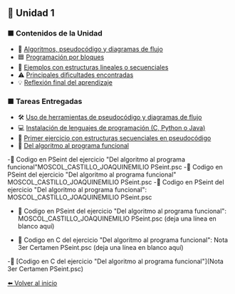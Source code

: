 ## 🧩 Unidad 1

### ■ Contenidos de la Unidad
- 📝 [Algoritmos, pseudocódigo y diagramas de flujo](Algoritmos.md)
- 🟦 [Programación por bloques](bloques.md)
- 🔹 [Ejemplos con estructuras lineales o secuenciales](Ejemplos.md)
- ⚠️ [Principales dificultades encontradas](dificultades.md)
- 💡 [Reflexión final del aprendizaje](reflexion.md)

### ■ Tareas Entregadas
- 🛠️ [Uso de herramientas de pseudocódigo y diagramas de flujo](MOSCOL_CASTILLO_JOAQUINEMILIO_AA1.pdf)
- 💻 [Instalación de lenguajes de programación (C, Python o Java)](MOSCOL_CASTILLO_JOAQUINEMILIO_AA2.pdf)
- 🚀 [Primer ejercicio con estructuras secuenciales en pseudocódigo](MOSCOL_CASTILLO_JOAQUINEMILIO_PL1.pdf)
- 🔄 [Del algoritmo al programa funcional](MOSCOL_CASTILLO_JOAQUINEMILIO_APE1.pdf)
  
-🔹 Codigo en PSeint del ejercicio "Del algoritmo al programa funcional"MOSCOL_CASTILLO_JOAQUINEMILIO PSeint.psc 
-🔹 Codigo en PSeint del ejercicio "Del algoritmo al programa funcional" MOSCOL_CASTILLO_JOAQUINEMILIO PSeint.psc
-🔹 Codigo en PSeint del ejercicio "Del algoritmo al programa funcional": MOSCOL_CASTILLO_JOAQUINEMILIO PSeint.psc 

- 🔹 Codigo en PSeint del ejercicio "Del algoritmo al programa funcional": MOSCOL_CASTILLO_JOAQUINEMILIO PSeint.psc
(deja una línea en blanco aquí)

- 🔹 Codigo en C del ejercicio "Del algoritmo al programa funcional": Nota 3er Certamen PSeint.psc
(deja una línea en blanco aquí)


-🔹 [Codigo en C del ejercicio "Del algoritmo al programa funcional"](Nota 3er Certamen PSeint.psc) 


[⬅️ Volver al inicio](Inicio.md)
